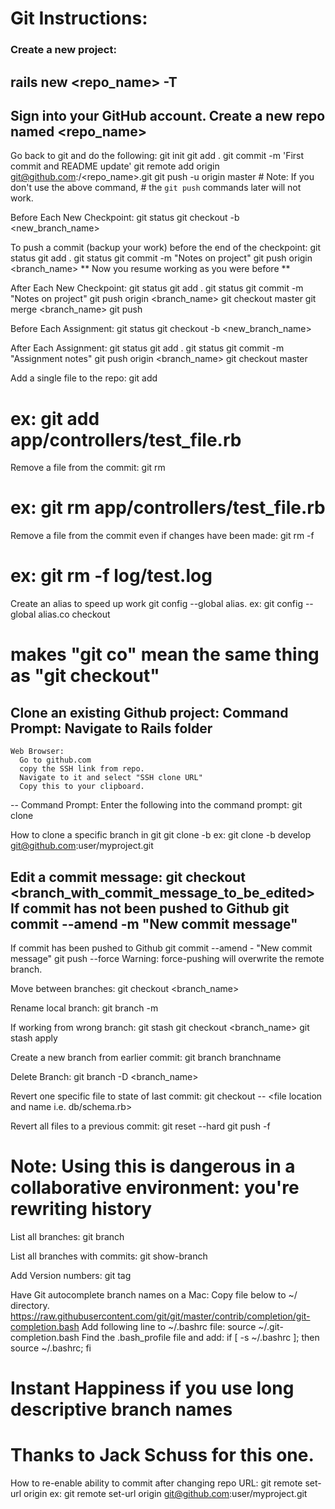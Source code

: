 # Git Instructions:

### Create a new project:
  rails new <repo_name> -T
  ---
  Sign into your GitHub account.
  Create a new repo named <repo_name>
  ---
  Go back to git and do the following:
  git init
  git add .
  git commit -m 'First commit and README update'
  git remote add origin git@github.com:<user name>/<repo_name>.git
  git push -u origin master
    # Note: If you don't use the above command,
    # the `git push` commands later will not work.

Before Each New Checkpoint:
  git status
  git checkout -b <new_branch_name>

To push a commit (backup your work) before the end of the checkpoint:
  git status
  git add .
  git status
  git commit -m "Notes on project"
  git push origin <branch_name>
  ** Now you resume working as you were before **

After Each New Checkpoint:
  git status
  git add .
  git status
  git commit -m "Notes on project"
  git push origin <branch_name>
  git checkout master
  git merge <branch_name>
  git push

Before Each Assignment:
  git status
  git checkout -b <new_branch_name>

After Each Assignment:
  git status
  git add .
  git status
  git commit -m "Assignment notes"
  git push origin <branch_name>
  git checkout master

Add a single file to the repo:
  git add <directory and file name>
  # ex: git add app/controllers/test_file.rb

Remove a file from the commit:
  git rm <filename>
  # ex: git rm app/controllers/test_file.rb

Remove a file from the commit even if changes have been made:
  git rm -f <filename>
  # ex: git rm -f log/test.log

Create an alias to speed up work
  git config --global alias.<alias word> <Git action word>
  ex: git config --global alias.co checkout
  # makes "git co" mean the same thing as "git checkout"

Clone an existing Github project:
    Command Prompt:
      Navigate to Rails folder
  --
    Web Browser:
      Go to github.com
      copy the SSH link from repo.
      Navigate to it and select "SSH clone URL"
      Copy this to your clipboard.
  --
    Command Prompt:
      Enter the following into the command prompt:
      git clone <text-from-clipboard>

How to clone a specific branch in git
  git clone -b <branch> <SSH link from repo>
  ex: git clone -b develop git@github.com:user/myproject.git

Edit a commit message:
  git checkout <branch_with_commit_message_to_be_edited>
  If commit has not been pushed to Github
    git commit --amend -m "New commit message"
  --
  If commit has been pushed to Github
    git commit --amend - "New commit message"
    git push <remote> <branch> --force
      Warning: force-pushing will overwrite the remote branch.

Move between branches:
  git checkout <branch_name>

Rename local branch:
  git branch -m <oldname> <newname>

If working from wrong branch:
  git stash
  git checkout <branch_name>
  git stash apply

Create a new branch from earlier commit:
  git branch branchname <sha1-of-commit>

Delete Branch:
  git branch -D <branch_name>

Revert one specific file to state of last commit:
  git checkout -- <file location and name i.e. db/schema.rb>

Revert all files to a previous commit:
  git reset --hard <old-commit-id>
  git push -f <remote-name> <branch-name>
  # Note: Using this is dangerous in a collaborative environment: you're rewriting history

List all branches:
  git branch

List all branches with commits:
  git show-branch

Add Version numbers:
  git tag <version number> <commit id>

Have Git autocomplete branch names on a Mac:
  Copy file below to ~/ directory.
    https://raw.githubusercontent.com/git/git/master/contrib/completion/git-completion.bash
  Add following line to ~/.bashrc file:
    source ~/.git-completion.bash
  Find the .bash_profile file and add:
    if [ -s ~/.bashrc ]; then source ~/.bashrc; fi
  # Instant Happiness if you use long descriptive branch names
  # Thanks to Jack Schuss for this one.

How to re-enable ability to commit after changing repo URL:
  git remote set-url origin <SSH link from repo>
  ex: git remote set-url origin git@github.com:user/myproject.git
